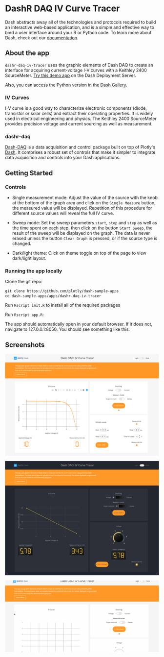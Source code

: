 # DashR DAQ IV Curve Tracer

Dash abstracts away all of the technologies and protocols required to build an interactive web-based application, and
is a simple and effective way to bind a user interface around your R or Python code. To learn more about Dash, check out our
[documentation](https://dashr.plot.ly/).

## About the app

`dashr-daq-iv-tracer` uses the graphic elements of Dash DAQ to create an interface for acquiring current-voltage I-V curves with a Keithley 2400 SourceMeter.
[Try this demo app](https://github.com/plotly/dash-sample-apps/tree/master/apps/dashr-daq-iv-tracer) on the Dash Deployment Server.

Also, you can access the Python version in the [Dash Gallery](https://dash-gallery.plotly.host/dash-daq-iv-tracer/).
### IV Curves

I-V curve is a good way to characterize electronic components (diode, transistor or solar cells) and extract their operating properties. It is widely used in electrical engineering and physics.
The Keithley 2400 SourceMeter provides precision voltage and current sourcing as well as measurement.

### dashr-daq

[Dash-DAQ](https://www.dashdaq.io/) is a data acquisition and control package built on top of Plotly's
[Dash](https://plot.ly/products/dash/). It comprises a robust set of controls that make it simpler to integrate data
acquisition and controls into your Dash applications.

## Getting Started

### Controls

- Single measurement mode: Adjust the value of the source with the knob at the bottom of the graph area and click on the `Single Measure` button, the measured value will be displayed. Repetition of this procedure for different source values will reveal the full IV curve.

- Sweep mode: Set the sweep parameters `start`, `stop` and `step` as well as the time spent on each step, then click on the button `Start Sweep`, the result of the sweep will be displayed on the graph. The data is never erased unless the button `Clear Graph` is pressed, or if the source type is changed.

- Dark/light theme: Click on theme toggle on top of the page to view dark/light layout.

### Running the app locally

Clone the git repo:

```
git clone https://github.com/plotly/dash-sample-apps
cd dash-sample-apps/apps/dashr-daq-iv-tracer
```

Run `Rscript init.R` to install all of the required packages

Run `Rscript app.R`:

The app should automatically open in your default browser. If it does not, navigate to 127.0.0.1:8050. You should see something like this: 


## Screenshots

![IV Curve Tracer](screenshots/iv-tracer-screenshot.png)

![IV Curve Tracer](screenshots/iv-tracer-dark.png)

![animated](screenshots/iv-tracer-demo.gif)

